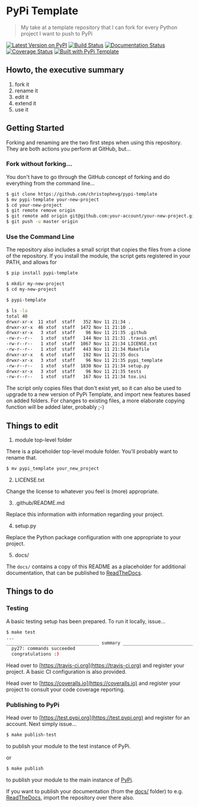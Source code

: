 # PyPi Template

> My take at a template repository that I can fork for every Python project I want to push to PyPi

[![Latest Version on PyPI](https://img.shields.io/pypi/v/pypi-template.svg)](https://pypi.python.org/pypi/pypi-template/)
[![Build Status](https://secure.travis-ci.org/christophevg/pypi-template.svg?branch=master)](http://travis-ci.org/christophevg/pypi-template)
[![Documentation Status](https://readthedocs.org/projects/pypi-template/badge/?version=latest)](https://pypi-template.readthedocs.io/en/latest/?badge=latest)
[![Coverage Status](https://coveralls.io/repos/github/christophevg/pypi-template/badge.svg?branch=master)](https://coveralls.io/github/christophevg/pypi-template?branch=master)
[![Built with PyPi Template](https://img.shields.io/badge/PyPi_Template-v0.0.5-blue.svg)](https://github.com/christophevg/pypi-template)

## Howto, the executive summary

1. fork it
2. rename it
3. edit it
4. extend it
5. use it

## Getting Started

Forking and renaming are the two first steps when using this repository. They are both actions you perform at GitHub, but...

### Fork without forking...

You don't have to go through the GitHub concept of forking and do everything from the command line...

```bash
$ git clone https://github.com/christophevg/pypi-template
$ mv pypi-template your-new-project
$ cd your-new-project
$ git remote remove origin
$ git remote add origin git@github.com:your-account/your-new-project.git
$ git push -u master origin
```

### Use the Command Line

The repository also includes a small script that copies the files from a clone of the repository. If you install the module, the script gets registered in your PATH, and allows for

```bash
$ pip install pypi-template

$ mkdir my-new-project
$ cd my-new-project

$ pypi-template

$ ls -la
total 40
drwxr-xr-x  11 xtof  staff   352 Nov 11 21:34 .
drwxr-xr-x  46 xtof  staff  1472 Nov 11 21:10 ..
drwxr-xr-x   3 xtof  staff    96 Nov 11 21:35 .github
-rw-r--r--   1 xtof  staff   144 Nov 11 21:31 .travis.yml
-rw-r--r--   1 xtof  staff  1067 Nov 11 21:34 LICENSE.txt
-rw-r--r--   1 xtof  staff   443 Nov 11 21:34 Makefile
drwxr-xr-x   6 xtof  staff   192 Nov 11 21:35 docs
drwxr-xr-x   3 xtof  staff    96 Nov 11 21:35 pypi_template
-rw-r--r--   1 xtof  staff  1830 Nov 11 21:34 setup.py
drwxr-xr-x   3 xtof  staff    96 Nov 11 21:35 tests
-rw-r--r--   1 xtof  staff   167 Nov 11 21:34 tox.ini
```

The script only copies files that don't exist yet, so it can also be used to upgrade to a new version of PyPi Template, and import new features based on added folders. For changes to existing files, a more elaborate copying function will be added later, probably ;-)

## Things to edit

1. module top-level folder

There is a placeholder top-level module folder. You'll probably want to rename that.

```bash
$ mv pypi_template your_new_project
```

2. LICENSE.txt

Change the license to whatever you feel is (more) appropriate.

3. .github/README.md

Replace this information with information regarding your project.

4. setup.py

Replace the Python package configuration with one appropriate to your project.

5. docs/

The `docs/` contains a copy of this README as a placeholder for additional documentation, that can be published to [ReadTheDocs](https://readthedocs.org).

## Things to do

### Testing

A basic testing setup has been prepared. To run it locally, issue...

```bash
$ make test
...
___________________________________ summary ____________________________________
  py27: commands succeeded
  congratulations :)
```

Head over to [https://travis-ci.org](https://travis-ci.org) and register your project. A basic CI configuration is also provided.

Head over to [https://coveralls.io](https://coveralls.io) and register your project to consult your code coverage reporting.

### Publishing to PyPi

Head over to [https://test.pypi.org](https://test.pypi.org) and register for an account. Next simply issue...

```bash
$ make publish-test
```

to publish your module to the test instance of PyPi.

or

```bash
$ make publish
```

to publish your module to the main instance of  [PyPi](https://pypi.org).

If you want to publish your documentation (from the [docs/](docs/) folder) to e.g. [ReadTheDocs](https://readthedocs.org), import the repository over there also.
